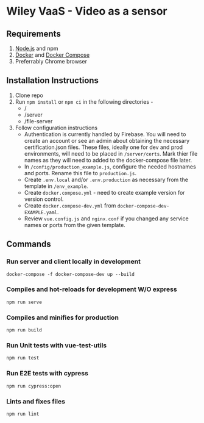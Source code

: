 # Wiley VaaS - Video as a sensor

## Requirements
1. [Node.js](https://nodejs.org/en/) and npm
2. [Docker](https://docs.docker.com/install/) and [Docker Compose](https://docs.docker.com/compose/install/)
3. Preferrably Chrome browser


## Installation Instructions

1. Clone repo 
2. Run `npm install` or `npm ci` in the following directories - 
    - /
    - /server
    - /file-server
3. Follow configuration instructions
    - Authentication is currently handled by Firebase. You will need to create an account or see an admin about obtaining the necessary certification.json files. These files, ideally one for dev and prod environments, will need to be placed in `/server/certs`. Mark thier file names as they will need to added to the docker-compose file later.
    - In `/config/production_example.js`, configure the needed hostnames and ports. Rename this file to `production.js`.
    - Create `.env.local` and/or `.env.production` as necessary from the template in `/env_example`.
    - Create `docker.compose.yml` - need to create example version for version control.
    - Create `docker.compose-dev.yml` from `docker-compose-dev-EXAMPLE.yaml`.
    - Review `vue.config.js` and `nginx.conf` if you changed any service names or ports from the given template.

## Commands


### Run server and client locally in development

```
docker-compose -f docker-compose-dev up --build
```

### Compiles and hot-reloads for development W/O express

```
npm run serve
```

### Compiles and minifies for production

```
npm run build
```

### Run Unit tests with vue-test-utils

```
npm run test
```

### Run E2E tests with cypress

```
npm run cypress:open
```

### Lints and fixes files

```
npm run lint
```

